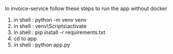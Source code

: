 In invoice-service follow these steps to run the app without docker

1)  in shell :  python -m venv venv
2)  in shell :  venv\Scripts\activate
3)  in shell :  pip install -r requirements.txt
4)  cd to app
5)  in shell :  python app.py
